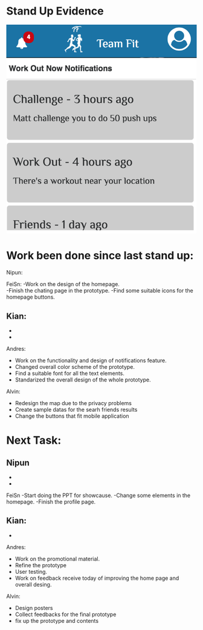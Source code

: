# Stand Up Evidence

![Notification](image/notification.png)
![Notification2](image/notification2.png)



# Work been done since last stand up:

Nipun:

FeiSn:
-Work on the design of the homepage.  
-Finish the chating page in the prototype. 
-Find some suitable icons for the homepage buttons.


Kian:
- 
- 
- 


Andres:
- Work on the functionality and design of notifications feature.
- Changed overall color scheme of the prototype.
- Find a suitable font for all the text elements.
- Standarized the overall design of the whole prototype.

Alvin:
- Redesign the map due to the privacy problems
- Create sample datas for the searh friends results 
- Change the buttons that fit mobile application


# Next Task:

Nipun
-
-
-

FeiSn
-Start doing the PPT for showcause. 
-Change some elements in the homepage. 
-Finish the profile page. 

Kian:
-
-

Andres:
- Work on the promotional material.
- Refine the prototype
- User testing.
- Work on feedback receive today of improving the home page and overall desing.

Alvin:
- Design posters
- Collect feedbacks for the final prototype 
- fix up the prototype and contents 


